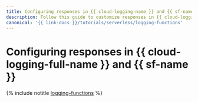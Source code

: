 ```yaml
---
title: Configuring responses in {{ cloud-logging-name }} and {{ sf-name }}
description: Follow this guide to customize responses in {{ cloud-logging-name }} and {{ sf-name }}.
canonical: '{{ link-docs }}/tutorials/serverless/logging-functions'
---
```


# Configuring responses in {{ cloud-logging-full-name }} and {{ sf-name }}

{% include notitle [logging-functions](../../_tutorials/serverless/logging-functions.md) %}